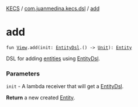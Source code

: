 [KECS](../index.md) / [com.juanmedina.kecs.dsl](index.md) / [add](./add.md)

# add

`fun `[`View`](../com.juanmedina.kecs.entity/-view/index.md)`.add(init: `[`EntityDsl`](-entity-dsl/index.md)`.() -> `[`Unit`](https://kotlinlang.org/api/latest/jvm/stdlib/kotlin/-unit/index.html)`): `[`Entity`](../com.juanmedina.kecs.entity/-entity/index.md)

DSL for adding [entities](../com.juanmedina.kecs.entity/-entity/index.md) using [EntityDsl](-entity-dsl/index.md).

### Parameters

`init` - A lambda receiver that will get a [EntityDsl](-entity-dsl/index.md).

**Return**
a new created [Entity](../com.juanmedina.kecs.entity/-entity/index.md).

